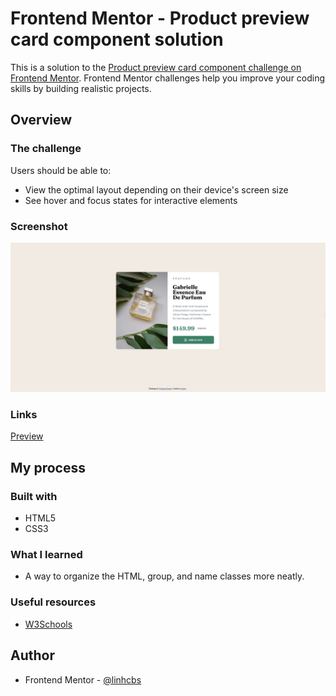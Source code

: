 # Frontend Mentor - Product preview card component solution

This is a solution to the [Product preview card component challenge on Frontend Mentor](https://www.frontendmentor.io/challenges/product-preview-card-component-GO7UmttRfa). Frontend Mentor challenges help you improve your coding skills by building realistic projects. 

## Overview

### The challenge

Users should be able to:

- View the optimal layout depending on their device's screen size
- See hover and focus states for interactive elements

### Screenshot

![](./screenshot.jpg)

### Links

[Preview](https://linhcbs.github.io/Frontend-Mentor-solutions/product-preview-card-component-main)

## My process

### Built with

- HTML5
- CSS3

### What I learned

- A  way to organize the HTML, group, and name classes more neatly.

### Useful resources

- [W3Schools](https://www.w3schools.com/)

## Author

- Frontend Mentor - [@linhcbs](https://www.frontendmentor.io/profile/linhcbs)
